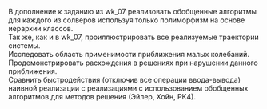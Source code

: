 В дополнение к заданию из wk_07 реализовать обобщенные алгоритмы для каждого из солверов используя только полиморфизм на основе иерархии классов.  
Так же, как и в wk_07, проиллюстрировать все реализуемые траектории системы.  
Исследовать область применимости приближения малых колебаний. Продемонстрировать расхождения в решениях при нарушении данного приближения.  
Сравнить быстродействия (отключив все операции ввода-вывода) наивной реализации с реализациями с использованием обобщенных алгоритмов для методов решения (Эйлер, Хойн, РК4).  